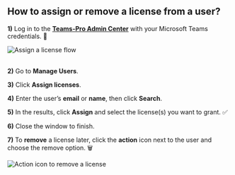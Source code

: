 ## How to assign or remove a license from a user?

<p><strong>1)</strong> Log in to the 
    <a href="https://admin.teams-pro.com/" target="_blank" rel="noopener" class="admin-center-content-link"><strong>Teams-Pro Admin Center</strong></a> 
    with your Microsoft Teams credentials. 🔐
  </p>
  <div class="intercom-container">
    <img src="/assets/img/teams-pro/how_to_assign_a_license.gif" alt="Assign a license flow">
  </div>
<br>
  <p><strong>2)</strong> Go to <strong>Manage Users</strong>.</p>

  <p><strong>3)</strong> Click <strong>Assign licenses</strong>.</p>

  <p><strong>4)</strong> Enter the user’s <strong>email</strong> or <strong>name</strong>, then click <strong>Search</strong>.</p>

  <p><strong>5)</strong> In the results, click <strong>Assign</strong> and select the license(s) you want to grant. ✅</p>

  <p><strong>6)</strong> Close the window to finish.</p>

  <p><strong>7)</strong> To <strong>remove</strong> a license later, click the <strong>action</strong> icon next to the user and choose the remove option. 🗑️</p>
  <div class="intercom-container">
    <img src="/assets/img/teams-pro/action.png" alt="Action icon to remove a license">
  </div>
</section>

<Intercom />
<Hubspot />
<Clarity />
<GoogleAnalytics />